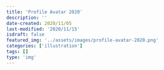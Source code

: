 ```yaml
---
title: 'Profile Avatar 2020'
description: ''
date-created: 2020/11/05
last-modified: '2020/11/15'
isdraft: false
featured_img: '../assets/images/profile-avatar-2020.png'
categories: ['illustration']
tags: []
type: 'img'
---
```

